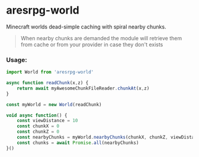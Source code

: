 # aresrpg-world

Minecraft worlds dead-simple caching with spiral nearby chunks.

> When nearby chunks are demanded the module will retrieve them from cache or from your provider in case they don't exists

### Usage:
```js
import World from 'aresrpg-world'

async function readChunk(x,z) {
	return await myAwesomeChunkFileReader.chunkAt(x,z)
}

const myWorld = new World(readChunk)

void async function() {
	const viewDistance = 10
	const chunkX = 0
	const chunkZ = 0
	const nearbyChunks = myWorld.nearbyChunks(chunkX, chunkZ, viewDistance)
	const chunks = await Promise.all(nearbyChunks)
}()
```